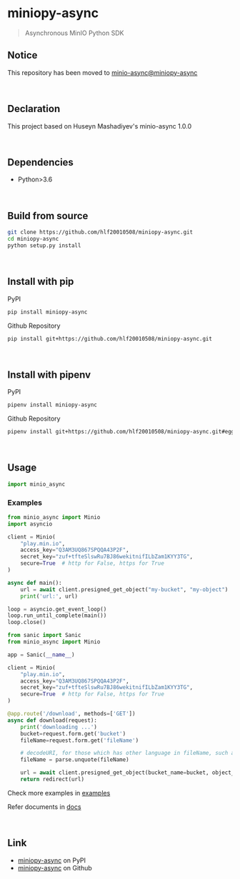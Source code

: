 # miniopy-async
> Asynchronous MinIO Python SDK

## Notice
This repository has been moved to [minio-async@miniopy-async](https://github.com/hlf20010508/minio-async/tree/miniopy-async)

<br/>

## Declaration
This project based on Huseyn Mashadiyev's minio-async 1.0.0

<br/>

## Dependencies
- Python>3.6

<br/>

## Build from source
```sh
git clone https://github.com/hlf20010508/miniopy-async.git
cd miniopy-async
python setup.py install
```

<br/>

## Install with pip

PyPI
```sh
pip install miniopy-async
```

Github Repository
```sh
pip install git+https://github.com/hlf20010508/miniopy-async.git
```

<br/>

## Install with pipenv

PyPI
```sh
pipenv install miniopy-async
```

Github Repository
```sh
pipenv install git+https://github.com/hlf20010508/miniopy-async.git#egg=miniopy-async
```

<br/>

## Usage
```python
import minio_async
```

### Examples
```python
from minio_async import Minio
import asyncio

client = Minio(
    "play.min.io",
    access_key="Q3AM3UQ867SPQQA43P2F",
    secret_key="zuf+tfteSlswRu7BJ86wekitnifILbZam1KYY3TG",
    secure=True  # http for False, https for True
)

async def main():
    url = await client.presigned_get_object("my-bucket", "my-object")
    print('url:', url)

loop = asyncio.get_event_loop()
loop.run_until_complete(main())
loop.close()
```

```python
from sanic import Sanic
from minio_async import Minio

app = Sanic(__name__)

client = Minio(
    "play.min.io",
    access_key="Q3AM3UQ867SPQQA43P2F",
    secret_key="zuf+tfteSlswRu7BJ86wekitnifILbZam1KYY3TG",
    secure=True  # http for False, https for True
)

@app.route('/download', methods=['GET'])
async def download(request):
    print('downloading ...')
    bucket=request.form.get('bucket')
    fileName=request.form.get('fileName')

    # decodeURI, for those which has other language in fileName, such as Chinese, Japanese, Korean
    fileName = parse.unquote(fileName)

    url = await client.presigned_get_object(bucket_name=bucket, object_name=fileName)
    return redirect(url)
```

Check more examples in <a href="https://github.com/hlf20010508/miniopy-async/tree/master/examples">examples</a>

Refer documents in <a href="https://github.com/hlf20010508/miniopy-async/tree/master/docs">docs</a>

<br/>

## Link
- <a href="https://pypi.org/project/miniopy-async/">miniopy-async</a> on PyPI
- <a href="https://github.com/hlf20010508/miniopy-async.git">miniopy-async</a> on Github
